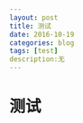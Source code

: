 ```yaml
--- 
layout: post 
title: 测试
date: 2016-10-19 
categories: blog 
tags: [test] 
description:无 
--- 
```


# 测试

